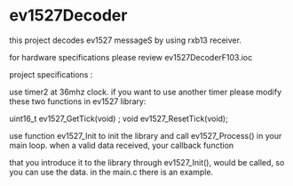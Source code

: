 # ev1527Decoder
this project decodes ev1527 messageS by using rxb13 receiver.



for hardware specifications please review ev1527DecoderF103.ioc


project specifications :


use timer2 at 36mhz clock. if you want to use another timer please modify these two functions in ev1527 library:


uint16_t ev1527_GetTick(void) ; void ev1527_ResetTick(void);


use function ev1527_Init to init the library and call ev1527_Process() in your main loop. when a valid data received, your callback function


that you introduce it to the library through ev1527_Init(), would be called, so you can use the data. in the main.c there is an example.

